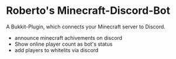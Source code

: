 # Roberto's  Minecraft-Discord-Bot
A Bukkit-Plugin, which connects your Minecraft server to Discord.
 - announce minecraft achivements on discord
 - Show online player count as bot's status
 - add players to whitelits via discord
